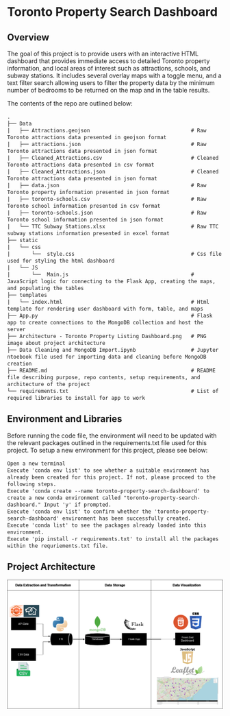 # Toronto Property Search Dashboard

## Overview
The goal of this project is to provide users with an interactive HTML dashboard that provides immediate access to detailed Toronto property information, and local areas of interest such as attractions, schools, and subway stations. It includes several overlay maps with a toggle menu, and a text filter search allowing users to filter the property data by the minimum number of bedrooms to be returned on the map and in the table results. 

The contents of the repo are outlined below:
```
.
├── Data
|   ├── Attractions.geojson                                 # Raw Toronto attractions data presented in geojson format
|   ├── attractions.json                                    # Raw Toronto attractions data presented in json format
|   ├── Cleaned_Attractions.csv                             # Cleaned Toronto attractions data presented in csv format
|   ├── Cleaned_Attractions.json                            # Cleaned Toronto attractions data presented in json format
|   ├── data.json                                           # Raw Toronto property information presented in json format
|   ├── toronto-schools.csv                                 # Raw Toronto school information presented in csv format
|   ├── toronto-schools.json                                # Raw Toronto school information presented in json format
|   └── TTC Subway Stations.xlsx                            # Raw TTC subway stations information presented in excel format
├── static
|   └── css         
|       └──  style.css                                      # Css file used for styling the html dashboard
|   └── JS  
|       └──  Main.js                                        # JavaScript logic for connecting to the Flask App, creating the maps, and populating the tables                 
├── templates
|   └── index.html                                          # Html template for rendering user dashboard with form, table, and maps
├── App.py                                                  # Flask app to create connections to the MongoDB collection and host the server
├── Architecture - Toronto Property Listing Dashboard.png   # PNG image about project architecture
├── Data Cleaning and MongoDB Import.ipynb                  # Jupyter ntoebook file used for importing data and cleaning before MongoDB creation
├── README.md                                               # README file describing purpose, repo contents, setup requirements, and architecture of the project
└── requirements.txt                                        # List of required libraries to install for app to work
```


## Environment and Libraries
Before running the code file, the environment will need to be updated with the relevant packages outlined in the requirements.txt file used for this project. To setup a new environment for this project, please see below:

```
Open a new terminal
Execute 'conda env list' to see whether a suitable environment has already been created for this project. If not, please proceed to the following steps.
Execute 'conda create --name toronto-property-search-dashboard' to create a new conda environment called "toronto-property-search-dashboard." Input 'y' if prompted.
Execute 'conda env list' to confirm whether the 'toronto-property-search-dashboard' environment has been successfully created.
Execute 'conda list' to see the packages already loaded into this environment.
Execute 'pip install -r requirements.txt' to install all the packages within the requriements.txt file. 
```

## Project Architecture
![Architecture - Toronto Property Listing Dashboard](<Architecture - Toronto Property Listing Dashboard.png>)